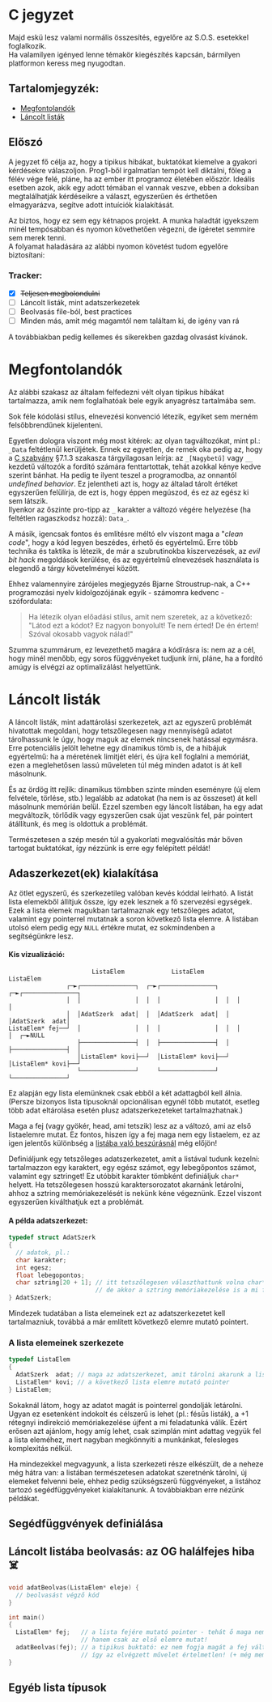 # C jegyzet

Majd eskü lesz valami normális összesítés, egyelőre az S.O.S. esetekkel foglalkozik.  
Ha valamilyen igényed lenne témakör kiegészítés kapcsán, bármilyen platformon keress meg nyugodtan.

## Tartalomjegyzék:

- [Megfontolandók](#megfontolandók)
- [Láncolt listák](#láncolt-listák)

## Előszó

A jegyzet fő célja az, hogy a tipikus hibákat, buktatókat kiemelve a gyakori kérdésekre válaszoljon. Prog1-ből irgalmatlan tempót kell diktálni, főleg a félév vége felé, pláne, ha az ember itt programoz életében először. Ideális esetben azok, akik egy adott témában el vannak veszve, ebben a doksiban megtalálhatják kérdéseikre a választ, egyszerűen és érthetően elmagyarázva, segítve adott intuíciók kialakítását.

Az biztos, hogy ez sem egy kétnapos projekt. A munka haladtát igyekszem minél tempósabban és nyomon követhetően végezni, de ígéretet semmire sem merek tenni.  
A folyamat haladására az alábbi nyomon követést tudom egyelőre biztosítani:  

### Tracker:

- [X] ~~Teljesen megbolondulni~~
- [ ] Láncolt listák, mint adatszerkezetek
- [ ] Beolvasás file-ból, best practices
- [ ] Minden más, amit még magamtól nem találtam ki, de igény van rá

A továbbiakban pedig kellemes és sikerekben gazdag olvasást kívánok.  

# Megfontolandók

Az alábbi szakasz az általam felfedezni vélt olyan tipikus hibákat tartalmazza, amik nem foglalhatóak bele egyik anyagrész tartalmába sem.

Sok féle kódolási stílus, elnevezési konvenció létezik, egyiket sem merném felsőbbrendűnek kijelenteni.  

Egyetlen dologra viszont még most kitérek: az olyan tagváltozókat, mint pl.: `_Data` feltétlenül kerüljétek. Ennek ez egyetlen, de remek oka pedig az, hogy a [C szabvány](https://www.open-std.org/jtc1/sc22/wg14/www/docs/n1570.pdf) §7.1.3 szakasza tárgyilagosan leírja: az `_[Nagybetű]` vagy `__` kezdetű változók a fordító számára fenttartottak, tehát azokkal kénye kedve szerint bánhat. Ha pedig te ilyent teszel a programodba, az onnantól *undefined behavior*. Ez jelentheti azt is, hogy az általad tárolt értéket egyszerűen felülírja, de ezt is, hogy éppen megúszod, és ez az egész ki sem látszik.  
Ilyenkor az őszinte pro-tipp az `_` karakter a változó végére helyezése (ha feltétlen ragaszkodsz hozzá): `Data_`.  

A másik, igencsak fontos és említésre méltó elv viszont maga a "*clean code*", hogy a kód legyen beszédes, érhető és egyértelmű. Erre több technika és taktika is létezik, de már a szubrutinokba kiszervezések, az *evil bit hack* megoldások kerülése, és az egyértelmű elnevezések használata is elegendő a tárgy követelményei között.  

Ehhez valamennyire zárójeles megjegyzés Bjarne Stroustrup-nak, a C++ programozási nyelv kidolgozójának egyik - számomra kedvenc - szófordulata:  

> Ha létezik olyan előadási stílus, amit nem szeretek, az a következő:  
> "Látod ezt a kódot? Ez nagyon bonyolult! Te nem érted! De én értem! Szóval okosabb vagyok nálad!"  

Szumma szummárum, ez levezethető magára a kódírásra is: nem az a cél, hogy minél menőbb, egy soros függvényeket tudjunk írni, pláne, ha a fordító amúgy is elvégzi az optimalizálást helyettünk.

# Láncolt listák

A láncolt listák, mint adattárolási szerkezetek, azt az egyszerű problémát hivatottak megoldani, hogy tetszőlegesen nagy mennyiségű adatot tárolhassunk le úgy, hogy maguk az elemek nincsenek hatással egymásra. Erre potenciális jelölt lehetne egy dinamikus tömb is, de a hibájuk egyértelmű: ha a méretének limitjét eléri, és újra kell foglalni a memóriát, ezen a meglehetősen lassú műveleten túl még minden adatot is át kell másolnunk.  

És az ördög itt rejlik: dinamikus tömbben szinte minden eseményre (új elem felvétele, törlése, stb.) legalább az adatokat (ha nem is az összeset) át kell másolnunk memórián belül. Ezzel szemben egy láncolt listában, ha egy adat megváltozik, törlődik vagy egyszerűen csak újat veszünk fel, pár pointert átállítunk, és meg is oldottuk a problémát.  

Természetesen a szép mesén túl a gyakorlati megvalósítás már bőven tartogat buktatókat, így nézzünk is erre egy felépített példát!

## Adaszerkezet(ek) kialakítása

Az ötlet egyszerű, és szerkezetileg valóban kevés kóddal leírható. A listát lista elemekből állítjuk össze, így ezek lesznek a fő szervezési egységek. Ezek a lista elemek magukban tartalmaznak egy tetszőleges adatot, valamint egy pointerrel mutatnak a soron következő lista elemre. A listában utolsó elem pedig egy `NULL` értékre mutat, ez sokmindenben a segítségünkre lesz.

#### Kis vizualizáció:

```
                       ListaElem             ListaElem             ListaElem
                ┌─►┌───────────────┐  ┌─►┌───────────────┐  ┌─►┌───────────────┐
                │  │               │  │  │               │  │  │               │
                │  │AdatSzerk  adat│  │  │AdatSzerk  adat│  │  │AdatSzerk  adat│
ListaElem* fej──┘  │               │  │  │               │  │  │               │  ┌─►NULL
                   ├───────────────┤  │  ├───────────────┤  │  ├───────────────┤  │
                   │ListaElem* kovi├──┘  │ListaElem* kovi├──┘  │ListaElem* kovi├──┘
                   └───────────────┘     └───────────────┘     └───────────────┘
```

Ez alapján egy lista elemünknek csak ebből a két adattagból kell álnia. (Persze bizonyos lista típusoknál opcionálisan egynél több mutatót, esetleg több adat eltárolása esetén plusz adatszerkezeteket tartalmazhatnak.)  

Maga a fej (vagy gyökér, head, ami tetszik) lesz az a változó, ami az első listaelemre mutat. Ez fontos, hiszen így a fej maga nem egy listaelem, ez az igen jelentős különbség a [listába való beszúrásnál](#láncolt-listába-beolvasás-az-og-halálfejes-hiba-skull_and_crossbones) még előjön!

Definiáljunk egy tetszőleges adatszerkezetet, amit a listával tudunk kezelni: tartalmazzon egy karaktert, egy egész számot, egy lebegőpontos számot, valamint egy sztringet! Ez utóbbit karakter tömbként definiáljuk `char*` helyett. Ha tetszőlegesen hosszú karaktersorozatot akarnánk letárolni, ahhoz a sztring memóriakezelését is nekünk kéne végeznünk. Ezzel viszont egyszerűen kiválthatjuk ezt a problémát.

#### A példa adatszerkezet:

```c
typedef struct AdatSzerk
{
  // adatok, pl.:
  char karakter;
  int egesz;
  float lebegopontos;
  char sztring[20 + 1]; // itt tetszőlegesen választhattunk volna char* -ot is,
                        // de akkor a sztring memóriakezelése is a mi felelősségünk!
} AdatSzerk;
```

Mindezek tudatában a lista elemeinek ezt az adatszerkezetet kell tartalmazniuk, továbbá a már említett következő elemre mutató pointert.

### A lista elemeinek szerkezete

```c
typedef ListaElem
{
  AdatSzerk  adat; // maga az adatszerkezet, amit tárolni akarunk a lista elemekben
  ListaElem* kovi; // a következő lista elemre mutató pointer
} ListaElem;
```

Sokaknál látom, hogy az adatot magát is pointerrel gondolják letárolni. Ugyan ez esetenként indokolt és célszerű is lehet (pl.: fésűs listák), a +1 rétegnyi indirekció memóriakezelése újfent a mi feladatunká válik. Ezért erősen azt ajánlom, hogy amíg lehet, csak szimplán mint adattag vegyük fel a lista eleméhez, mert nagyban megkönnyíti a munkánkat, felesleges komplexitás nélkül.

Ha mindezekkel megvagyunk, a lista szerkezeti része elkészült, de a neheze még hátra van: a listában természetesen adatokat szeretnénk tárolni, új elemeket felvenni bele, ehhez pedig szükségszerű függvényeket, a listához tartozó segédfüggvényeket kialakítanunk. A továbbiakban erre nézünk példákat.

## Segédfüggvények definiálása

## Láncolt listába beolvasás: az OG halálfejes hiba :skull_and_crossbones:

```c
void adatBeolvas(ListaElem* eleje) {
  // beolvasást végző kód
}

int main()
{
  ListaElem* fej;   // a lista fejére mutató pointer - tehát ő maga nem lista elem,
                    // hanem csak az első elemre mutat!
  adatBeolvas(fej); // a tipikus buktató: ez nem fogja magát a fej változót felülírni,
                    // így az elvégzett művelet értelmetlen! (+ még memóriát is szivárogtat)
}
```

## Egyéb lista típusok
